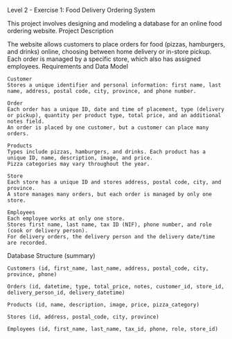 Level 2 - Exercise 1: Food Delivery Ordering System

This project involves designing and modeling a database for an online food ordering website.
Project Description

The website allows customers to place orders for food (pizzas, hamburgers, and drinks) online, choosing between home delivery or in-store pickup. Each order is managed by a specific store, which also has assigned employees.
Requirements and Data Model

    Customer
    Stores a unique identifier and personal information: first name, last name, address, postal code, city, province, and phone number.

    Order
    Each order has a unique ID, date and time of placement, type (delivery or pickup), quantity per product type, total price, and an additional notes field.
    An order is placed by one customer, but a customer can place many orders.

    Products
    Types include pizzas, hamburgers, and drinks. Each product has a unique ID, name, description, image, and price.
    Pizza categories may vary throughout the year.

    Store
    Each store has a unique ID and stores address, postal code, city, and province.
    A store manages many orders, but each order is managed by only one store.

    Employees
    Each employee works at only one store.
    Stores first name, last name, tax ID (NIF), phone number, and role (cook or delivery person).
    For delivery orders, the delivery person and the delivery date/time are recorded.

Database Structure (summary)

    Customers (id, first_name, last_name, address, postal_code, city, province, phone)

    Orders (id, datetime, type, total_price, notes, customer_id, store_id, delivery_person_id, delivery_datetime)

    Products (id, name, description, image, price, pizza_category)

    Stores (id, address, postal_code, city, province)

    Employees (id, first_name, last_name, tax_id, phone, role, store_id)